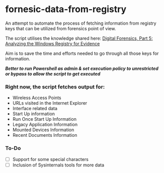 # fornesic-data-from-registry
An attempt to automate the process of fetching information from registry keys that can be utilized from forensics point of view. 

The script utilises the knowledge shared here: [Digital Forensics, Part 5: Analyzing the Windows Registry for Evidence](https://www.hackers-arise.com/post/2016/10/21/digital-forensics-part-5-analyzing-the-windows-registry-for-evidence)

Aim is to save the time and efforts needed to go through all those keys for information.

***Better to run Powershell as admin & set execution policy to unrestricted or bypass to allow the script to get executed***

### Right now, the script fetches output for:
- Wireless Access Points
- URLs visited in the Internet Explorer
- Interface related data
- Start Up information
- Run Once Start Up Information
- Legacy Application Information
- Mounted Devices Information
- Recent Documents Information

### To-Do
- [ ] Support for some special characters
- [ ] Inclusion of Sysinternals tools for more data 
